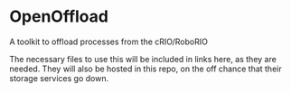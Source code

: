 OpenOffload
===========

A toolkit to offload processes from the cRIO/RoboRIO

The necessary files to use this will be included in links here, as they are needed. They will also be hosted in this repo, on the off chance that their storage services go down.
